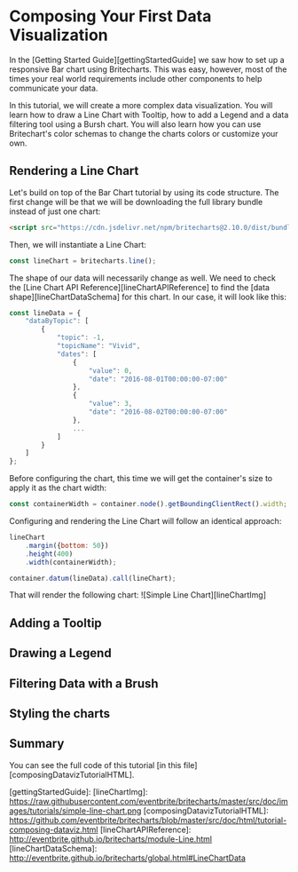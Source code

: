 # Composing Your First Data Visualization
In the [Getting Started Guide][gettingStartedGuide] we saw how to set up a responsive Bar chart using Britecharts. This was easy, however, most of the times your real world requirements include other components to help communicate your data.

In this tutorial, we will create a more complex data visualization. You will learn how to draw a Line Chart with Tooltip, how to add a Legend and a data filtering tool using a Bursh chart. You will also learn how you can use Britechart's color schemas to change the charts colors or customize your own.

## Rendering a Line Chart
Let's build on top of the Bar Chart tutorial by using its code structure. The first change will be that we will be downloading the full library bundle instead of just one chart:
```html
<script src="https://cdn.jsdelivr.net/npm/britecharts@2.10.0/dist/bundled/britecharts.min.js"></script>
```
Then, we will instantiate a Line Chart:
```js
const lineChart = britecharts.line();
```
The shape of our data will necessarily change as well. We need to check the [Line Chart API Reference][lineChartAPIReference] to find the [data shape][lineChartDataSchema] for this chart. In our case, it will look like this:
```js
const lineData = {
    "dataByTopic": [
        {
            "topic": -1,
            "topicName": "Vivid",
            "dates": [
                {
                    "value": 0,
                    "date": "2016-08-01T00:00:00-07:00"
                },
                {
                    "value": 3,
                    "date": "2016-08-02T00:00:00-07:00"
                },
                ...
            ]
        }
    ]
};
```

Before configuring the chart, this time we will get the container's size to apply it as the chart width:
```js
const containerWidth = container.node().getBoundingClientRect().width;
```

Configuring and rendering the Line Chart will follow an identical approach:
```js
lineChart
    .margin({bottom: 50})
    .height(400)
    .width(containerWidth);

container.datum(lineData).call(lineChart);
```

That will render the following chart:
![Simple Line Chart][lineChartImg]

## Adding a Tooltip
## Drawing a Legend
## Filtering Data with a Brush
## Styling the charts
## Summary

You can see the full code of this tutorial [in this file][composingDatavizTutorialHTML].


[gettingStartedGuide]:
[lineChartImg]: https://raw.githubusercontent.com/eventbrite/britecharts/master/src/doc/images/tutorials/simple-line-chart.png
[composingDatavizTutorialHTML]: https://github.com/eventbrite/britecharts/blob/master/src/doc/html/tutorial-composing-dataviz.html
[lineChartAPIReference]: http://eventbrite.github.io/britecharts/module-Line.html
[lineChartDataSchema]: http://eventbrite.github.io/britecharts/global.html#LineChartData